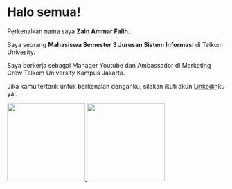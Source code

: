 # Halo semua! 

Perkenalkan nama saya **Zain Ammar Falih**.<br>

Saya seorang **Mahasiswa Semester 3 Jurusan Sistem Informasi** di Telkom Univesity.<br>

Saya berkerja sebagai Manager Youtube dan Ambassador di Marketing Crew Telkom University Kampus Jakarta.<br>


Jika kamu tertarik untuk berkenalan denganku, silakan ikuti akun [Linkedin](https://www.linkedin.com/in/zainammarfalih/)ku ya!.

<p align="left">
<a href="https://github.com/zaainamr">
  <img height="180em" src="https://github-readme-stats-eight-theta.vercel.app/api?username=penuliscode&show_icons=true&theme=algolia&include_all_commits=true&count_private=true"/>
  <img height="180em" src="https://github-readme-stats-eight-theta.vercel.app/api/top-langs/?username=penuliscode&layout=compact&theme=algolia"/>
</a>
</p>
